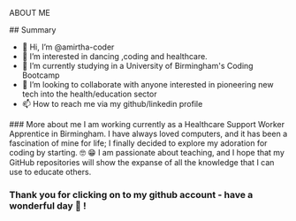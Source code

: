 ABOUT ME 

## Summary
- 👋 Hi, I’m @amirtha-coder
- 👀 I’m interested in dancing ,coding and healthcare.
- 🌱 I’m currently studying in a University of Birmingham's Coding Bootcamp
- 💞️ I’m looking to collaborate with anyone interested in pioneering new tech into the health/education sector   
- 📫 How to reach me via my github/linkedin profile

### More about me
I am working currently as a Healthcare Support Worker Apprentice in Birmingham. I have always loved computers, and it has been a fascination of mine for life; I finally decided to explore my adoration for coding by starting. 🤓 😁 I am passionate about teaching, and I hope that my GitHub repositories will show the expanse of all the knowledge that I can use to educate others.

 ### Thank you for clicking on to my github account - have a wonderful day 🥰 !


<!---
amirtha-coder/amirtha-coder is a ✨ special ✨ repository because its `README.md` (this file) appears on your GitHub profile.
You can click the Preview link to take a look at your changes.
--->
